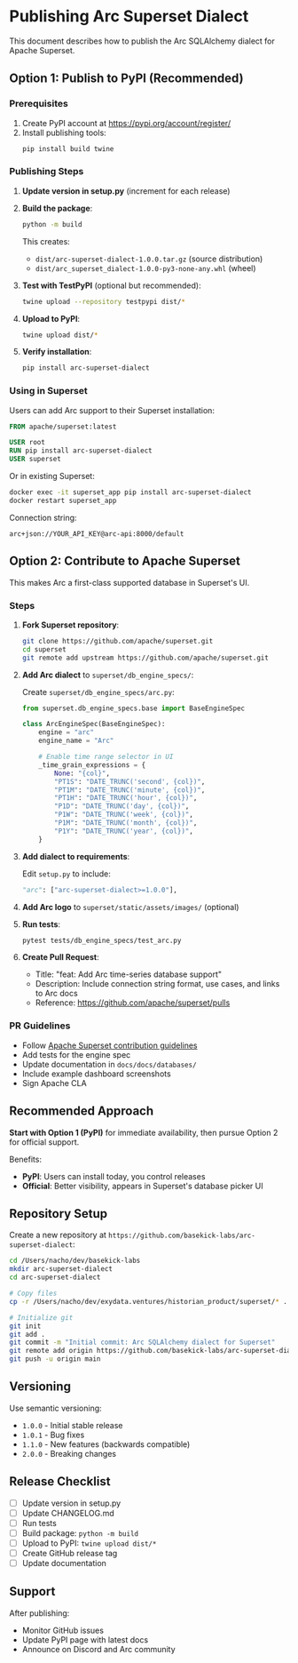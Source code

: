 # Publishing Arc Superset Dialect

This document describes how to publish the Arc SQLAlchemy dialect for Apache Superset.

## Option 1: Publish to PyPI (Recommended)

### Prerequisites

1. Create PyPI account at https://pypi.org/account/register/
2. Install publishing tools:
   ```bash
   pip install build twine
   ```

### Publishing Steps

1. **Update version in setup.py** (increment for each release)

2. **Build the package**:
   ```bash
   python -m build
   ```

   This creates:
   - `dist/arc-superset-dialect-1.0.0.tar.gz` (source distribution)
   - `dist/arc_superset_dialect-1.0.0-py3-none-any.whl` (wheel)

3. **Test with TestPyPI** (optional but recommended):
   ```bash
   twine upload --repository testpypi dist/*
   ```

4. **Upload to PyPI**:
   ```bash
   twine upload dist/*
   ```

5. **Verify installation**:
   ```bash
   pip install arc-superset-dialect
   ```

### Using in Superset

Users can add Arc support to their Superset installation:

```dockerfile
FROM apache/superset:latest

USER root
RUN pip install arc-superset-dialect
USER superset
```

Or in existing Superset:
```bash
docker exec -it superset_app pip install arc-superset-dialect
docker restart superset_app
```

Connection string:
```
arc+json://YOUR_API_KEY@arc-api:8000/default
```

## Option 2: Contribute to Apache Superset

This makes Arc a first-class supported database in Superset's UI.

### Steps

1. **Fork Superset repository**:
   ```bash
   git clone https://github.com/apache/superset.git
   cd superset
   git remote add upstream https://github.com/apache/superset.git
   ```

2. **Add Arc dialect** to `superset/db_engine_specs/`:

   Create `superset/db_engine_specs/arc.py`:
   ```python
   from superset.db_engine_specs.base import BaseEngineSpec

   class ArcEngineSpec(BaseEngineSpec):
       engine = "arc"
       engine_name = "Arc"

       # Enable time range selector in UI
       _time_grain_expressions = {
           None: "{col}",
           "PT1S": "DATE_TRUNC('second', {col})",
           "PT1M": "DATE_TRUNC('minute', {col})",
           "PT1H": "DATE_TRUNC('hour', {col})",
           "P1D": "DATE_TRUNC('day', {col})",
           "P1W": "DATE_TRUNC('week', {col})",
           "P1M": "DATE_TRUNC('month', {col})",
           "P1Y": "DATE_TRUNC('year', {col})",
       }
   ```

3. **Add dialect to requirements**:

   Edit `setup.py` to include:
   ```python
   "arc": ["arc-superset-dialect>=1.0.0"],
   ```

4. **Add Arc logo** to `superset/static/assets/images/` (optional)

5. **Run tests**:
   ```bash
   pytest tests/db_engine_specs/test_arc.py
   ```

6. **Create Pull Request**:
   - Title: "feat: Add Arc time-series database support"
   - Description: Include connection string format, use cases, and links to Arc docs
   - Reference: https://github.com/apache/superset/pulls

### PR Guidelines

- Follow [Apache Superset contribution guidelines](https://github.com/apache/superset/blob/master/CONTRIBUTING.md)
- Add tests for the engine spec
- Update documentation in `docs/docs/databases/`
- Include example dashboard screenshots
- Sign Apache CLA

## Recommended Approach

**Start with Option 1 (PyPI)** for immediate availability, then pursue Option 2 for official support.

Benefits:
- **PyPI**: Users can install today, you control releases
- **Official**: Better visibility, appears in Superset's database picker UI

## Repository Setup

Create a new repository at `https://github.com/basekick-labs/arc-superset-dialect`:

```bash
cd /Users/nacho/dev/basekick-labs
mkdir arc-superset-dialect
cd arc-superset-dialect

# Copy files
cp -r /Users/nacho/dev/exydata.ventures/historian_product/superset/* .

# Initialize git
git init
git add .
git commit -m "Initial commit: Arc SQLAlchemy dialect for Superset"
git remote add origin https://github.com/basekick-labs/arc-superset-dialect.git
git push -u origin main
```

## Versioning

Use semantic versioning:
- `1.0.0` - Initial stable release
- `1.0.1` - Bug fixes
- `1.1.0` - New features (backwards compatible)
- `2.0.0` - Breaking changes

## Release Checklist

- [ ] Update version in setup.py
- [ ] Update CHANGELOG.md
- [ ] Run tests
- [ ] Build package: `python -m build`
- [ ] Upload to PyPI: `twine upload dist/*`
- [ ] Create GitHub release tag
- [ ] Update documentation

## Support

After publishing:
- Monitor GitHub issues
- Update PyPI page with latest docs
- Announce on Discord and Arc community
